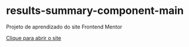 # results-summary-component-main
 Projeto de aprendizado do site Frontend Mentor

<a href="https://thiagohenriquelinhares.github.io/results-summary-component-main/results-summary-component-main/index.html">Clique para abrir o site</a>